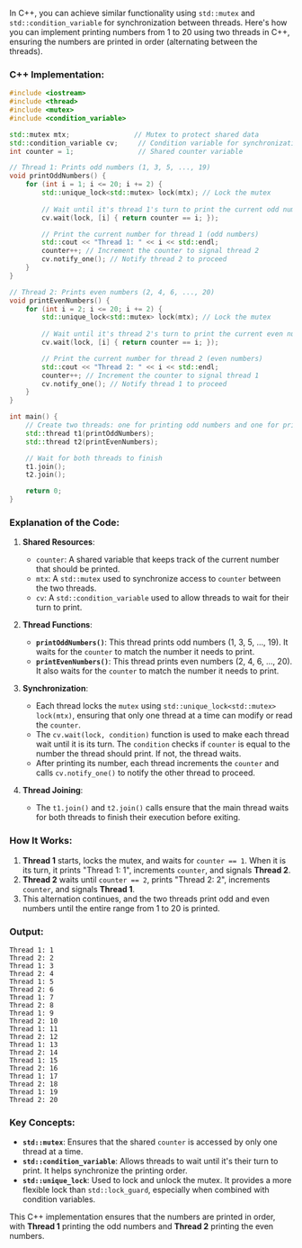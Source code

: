 In C++, you can achieve similar functionality using `std::mutex` and `std::condition_variable` for synchronization between threads. Here's how you can implement printing numbers from 1 to 20 using two threads in C++, ensuring the numbers are printed in order (alternating between the threads).

### C++ Implementation:

```cpp
#include <iostream>
#include <thread>
#include <mutex>
#include <condition_variable>

std::mutex mtx;                // Mutex to protect shared data
std::condition_variable cv;     // Condition variable for synchronization
int counter = 1;                // Shared counter variable

// Thread 1: Prints odd numbers (1, 3, 5, ..., 19)
void printOddNumbers() {
    for (int i = 1; i <= 20; i += 2) {
        std::unique_lock<std::mutex> lock(mtx); // Lock the mutex
        
        // Wait until it's thread 1's turn to print the current odd number
        cv.wait(lock, [i] { return counter == i; });

        // Print the current number for thread 1 (odd numbers)
        std::cout << "Thread 1: " << i << std::endl;
        counter++; // Increment the counter to signal thread 2
        cv.notify_one(); // Notify thread 2 to proceed
    }
}

// Thread 2: Prints even numbers (2, 4, 6, ..., 20)
void printEvenNumbers() {
    for (int i = 2; i <= 20; i += 2) {
        std::unique_lock<std::mutex> lock(mtx); // Lock the mutex
        
        // Wait until it's thread 2's turn to print the current even number
        cv.wait(lock, [i] { return counter == i; });

        // Print the current number for thread 2 (even numbers)
        std::cout << "Thread 2: " << i << std::endl;
        counter++; // Increment the counter to signal thread 1
        cv.notify_one(); // Notify thread 1 to proceed
    }
}

int main() {
    // Create two threads: one for printing odd numbers and one for printing even numbers
    std::thread t1(printOddNumbers);
    std::thread t2(printEvenNumbers);

    // Wait for both threads to finish
    t1.join();
    t2.join();

    return 0;
}
```

### Explanation of the Code:

1. **Shared Resources**:
   - `counter`: A shared variable that keeps track of the current number that should be printed.
   - `mtx`: A `std::mutex` used to synchronize access to `counter` between the two threads.
   - `cv`: A `std::condition_variable` used to allow threads to wait for their turn to print.

2. **Thread Functions**:
   - **`printOddNumbers()`**: This thread prints odd numbers (1, 3, 5, ..., 19). It waits for the `counter` to match the number it needs to print.
   - **`printEvenNumbers()`**: This thread prints even numbers (2, 4, 6, ..., 20). It also waits for the `counter` to match the number it needs to print.

3. **Synchronization**:
   - Each thread locks the `mutex` using `std::unique_lock<std::mutex> lock(mtx)`, ensuring that only one thread at a time can modify or read the `counter`.
   - The `cv.wait(lock, condition)` function is used to make each thread wait until it is its turn. The `condition` checks if `counter` is equal to the number the thread should print. If not, the thread waits.
   - After printing its number, each thread increments the `counter` and calls `cv.notify_one()` to notify the other thread to proceed.

4. **Thread Joining**:
   - The `t1.join()` and `t2.join()` calls ensure that the main thread waits for both threads to finish their execution before exiting.

### How It Works:

1. **Thread 1** starts, locks the mutex, and waits for `counter == 1`. When it is its turn, it prints "Thread 1: 1", increments `counter`, and signals **Thread 2**.
2. **Thread 2** waits until `counter == 2`, prints "Thread 2: 2", increments `counter`, and signals **Thread 1**.
3. This alternation continues, and the two threads print odd and even numbers until the entire range from 1 to 20 is printed.

### Output:

```
Thread 1: 1
Thread 2: 2
Thread 1: 3
Thread 2: 4
Thread 1: 5
Thread 2: 6
Thread 1: 7
Thread 2: 8
Thread 1: 9
Thread 2: 10
Thread 1: 11
Thread 2: 12
Thread 1: 13
Thread 2: 14
Thread 1: 15
Thread 2: 16
Thread 1: 17
Thread 2: 18
Thread 1: 19
Thread 2: 20
```

### Key Concepts:
- **`std::mutex`**: Ensures that the shared `counter` is accessed by only one thread at a time.
- **`std::condition_variable`**: Allows threads to wait until it's their turn to print. It helps synchronize the printing order.
- **`std::unique_lock`**: Used to lock and unlock the mutex. It provides a more flexible lock than `std::lock_guard`, especially when combined with condition variables.

This C++ implementation ensures that the numbers are printed in order, with **Thread 1** printing the odd numbers and **Thread 2** printing the even numbers.